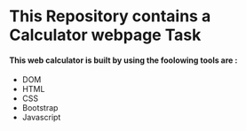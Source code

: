 # This Repository contains a Calculator webpage Task

<h4>This web calculator is built by using the foolowing tools are : </h4>
<ul>
  <li>DOM</li>
  <li>HTML</li>
  <li>CSS</li>
  <li>Bootstrap</li>
  <li>Javascript</li>
</ul>

